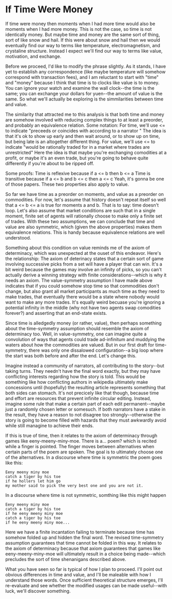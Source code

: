 # If Time Were Money

If time were money then moments when I had more time would also be moments when I had more money.
This is not the case, so time is not identically money.
But maybe time and money are the same sort of thing, sort of like snow and hail.
If this were about snow and hail then we would eventually find our way to terms like temperature, electromagnetism, and crystaline structure.
Instead I expect we'll find our way to terms like value, motivation, and exchange.

Before we proceed, I'd like to modify the phrase slightly.
As it stands, I have yet to establish any correspondence (like maybe temperature will somehow correspond with transaction fees), and I am reluctant to start with "time" and "money" because I think that time is to clocks like value is to money.
You can ignore your watch and examine the wall clock--the time is the same; you can exchange your dollars for yuen--the amount of value is the same.
So what we'll actually be exploring is the simmilarities between time and value.

The similarity that attracted me to this analysis is that both time and money are somehow involved with reducing complex things to at least a preorder, and probably an equivalence relation.
Some notation:
For time, we'll use <= to indicate "preceeds or coincides with according to a narrator "
The idea is that it's ok to show up early and then wait around, or to show up on time, but being late is an altogether different thing.
For value, we'll use <= to indicate "would be rationally traded for in a market where trades are unrestricted"
Here the idea is that maybe you're exchanging comodities at a profit, or maybe it's an even trade, but you're going to behave quite differently if you're about to be ripped off.


Some proofs:
Time is reflexive because if a <= b then b <= a
Time is transitive because if a <= b and b <= c then a <= c
Yeah, it's gonna be one of those papers.
These two properties also apply to value.

So far we have time as a preorder on moments, and value as a preorder on commodities.
For now, let's assume that history doesn't repeat itself so well that a <= b <= a is true for moments a and b.
That is to say: time doesn't loop.
Let's also assume that market conditions are such that in a single moment, finite set of agents will rationally choose to make only a finite set of trades.
With these two assumptions, we can conclude that time and value are also symmetric, which (given the above properties) makes them equivalence relations.
This is handy because equivalence relations are well understood.

Something about this condition on value reminds me of the axiom of determinacy, which was unexpected at the ouset of this endeavor.
Here's the relationship:
The axiom of deterinacy states that a certain sort of game involving successive picks from a set will have a player that can win.
It's a bit weird because the games may involve an infinity of picks, so you can't actually derive a winning strategy with finite considerations--which is why it needs an axiom.
The value-symmetry assumption I have made above indicates that if you could somehow stop time so that commodities don't change, but also grant all market participants as much time as they need to make trades, that eventually there would be a state where nobody would want to make any more trades.
It's equally weird becuase you're ignoring a potential infinity in the middle (why not have two agents swap comodities forever?) and asserting that an end-state exists.

Since time is alledgedly money (or rather, value), then perhaps something about the time-symmetry assumption should resemble the axiom of determinacy too.
Well, in value-symmetry, one can imagine quite a convolution of ways that agents could trade ad-infinitum and muddying the waters about how the commodities are valued.
But in our first draft for time-symmetry, there was only one dissalowed configuration--a big loop where the start was both before and after the end.
Let's change this.

Imagine instead a community of narrators, all contributing to the story--but taking turns.
They needn't have the final word exactly, but they may have conflicting interests regarding how the story is told.
This would be something like how conflicting authors in wikipedia ultimately make concessions until (hopefully) the resulting article represents something that both sides can stomach.
It's not precicely like that though, because time and effort are resources that prevent infinite circular editing.
Instead, imagine some rule that make a certain part of each edit permanent--maybe just a randomly chosen letter or somesuch.
If both narrators have a stake in the result, they have a reason to not disagree too strongly--otherwise the story is going to become filled with hazards that they must awkwardly avoid while still managine to achieve their ends.

If this is true of time, then it relates to the axiom of determinacy through games like eeny-meeny-miny-moe.
There is a... poem? which is recited while a finger is pointed.
The finger moves between alternatives when certain parts of the poem are spoken.
The goal is to ultimately choose one of the alternatives.
In a discourse where time is symmetric the poem goes like this:

    Eeny meeny miny moe
    catch a tiger by his toe
    if he hollers let him go
    my mother said to pick the very best one and you are not it.

In a discourse where time is not symmetric, somthing like this might happen

    Eeny meeny miny moe
    catch a tiger by his toe
    if he eeny meeny miny moe
    catch a tiger by his toe
    if he eeny meeny miny moe...

Here we have a finite incantation failing to terminate because time has somehow folded up and hidden the final word.
The revised time-symmetry assumption guarantees that time cannot be folded in this way.
It relates to the axiom of determinacy because that axiom guarantees that games like eeny-meeny-miny-moe will ultimately result in a choice being made--which precludes the sort of time shenanigans described above.

What you have seen so far is typical of how I plan to proceed.
I'll point out obvious differences in time and value, and I'll be maleable with how I understand those words.
Once sufficient theoretical structure emerges, I'll re-evaluate and see whether the modified usages can be made useful--with luck, we'll discover something.

  
